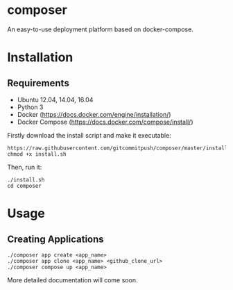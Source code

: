 # composer
An easy-to-use deployment platform based on docker-compose.

# Installation
## Requirements
- Ubuntu 12.04, 14.04, 16.04
- Python 3
- Docker (https://docs.docker.com/engine/installation/)
- Docker Compose (https://docs.docker.com/compose/install/)

Firstly download the install script and make it executable:
```
https://raw.githubusercontent.com/gitcommitpush/composer/master/install.sh
chmod +x install.sh
```

Then, run it:
```
./install.sh
cd composer
```

# Usage
## Creating Applications
```
./composer app create <app_name>
./composer app clone <app_name> <github_clone_url>
./composer compose up <app_name>
```

More detailed documentation will come soon.
